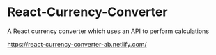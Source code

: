 # React-Currency-Converter
A React currency converter which uses an API to perform calculations

https://react-currency-converter-ab.netlify.com/
